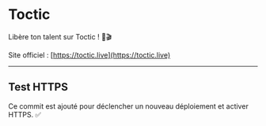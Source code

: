
# Toctic

Libère ton talent sur Toctic ! 🎵🎬

Site officiel : [https://toctic.live](https://toctic.live)

---

## Test HTTPS

Ce commit est ajouté pour déclencher un nouveau déploiement et activer HTTPS. ✅
